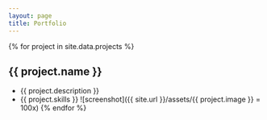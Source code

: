 ```yaml
---
layout: page
title: Portfolio
---
```


{% for project in site.data.projects %}
## {{ project.name }}
  * {{ project.description }}
  * {{ project.skills }}
  ![screenshot]({{ site.url }}/assets/{{ project.image }} = 100x)
{% endfor %}
